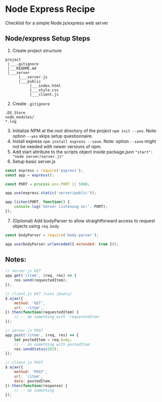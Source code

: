 # Node Express Recipe
Checklist for a simple Node.js/express web server 

## Node/express Setup Steps
1. Create project structure
```
project
 |___.gitignore
 |___README.md
 |___server
      |___server.js
      |___public
           |___index.html
           |___style.css
           |___client.js
```
2. Create `.gitignore`
```
.DS_Store
node_modules/
*.log
```
3. Initialize NPM at the root directory of the project `npm init --yes`. Note: option `--yes` skips setup questionnaire.
4. Install express `npm install express --save`. Note: option `--save` might not be needed with newer versions of npm.
5. Add start attribute to the scripts object inside package.json `"start": "node server/server.js"`
6. Setup basic server.js
```javascript
const express = require('express');
const app = express();

const PORT = process.env.PORT || 5000;

app.use(express.static('server/public'));

app.listen(PORT, function() {
    console.log('Server listening on:', PORT);
});
```
7. (Optional) Add bodyParser to allow straightforward access to request objects using `req.body`
```javascript
const bodyParser = require('body-parser');

app.use(bodyParser.urlencoded({ extended: true }));
```

## Notes:
```javascript
// server.js GET
app.get('/item', (req, res) => {
    res.send(requestedItem);
});

// client.js GET (uses jQuery)
$.ajax({
    method: 'GET',
    url: '/item',
}).then(function(requestedItem) {
    // -- do something with 'requestedItem'
});

// server.js POST
app.post('/item', (req, res) => {
    let postedItem = req.body;
    // -- do something with postedItem
    res.sendStatus(201);
});

// client.js POST
$.ajax({
    method: 'POST',
    url: '/item',
    data: postedItem,
}).then(function(response) {
    // -- do something
});
```
